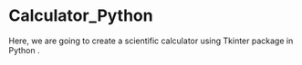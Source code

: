 # Calculator_Python
Here, we are going to create a scientific calculator using Tkinter package in Python .
